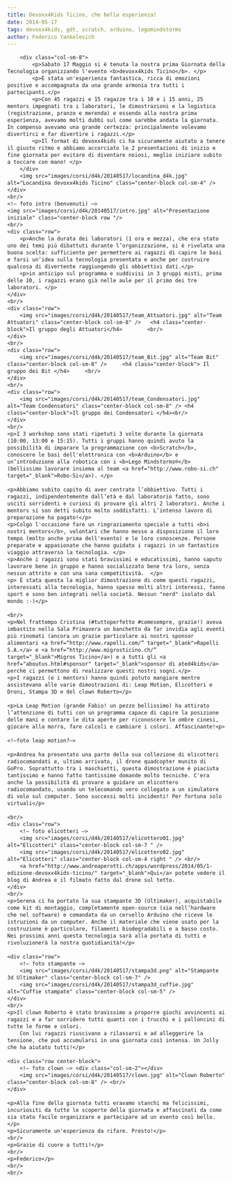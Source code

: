 ```yaml
---
title: Devoxx4Kids Ticino, che bella esperienza!
date: 2014-05-17
tags: devoxx4kids, gdt, scratch, arduino, legomindstorms
author: Federico Yankelevich
---
```

<div>
    <div class="row">

        <div class="col-sm-8">
            <p>Sabato 17 Maggio si è tenuta la nostra prima Giornata della Tecnologia organizzando l'evento <b>devoxx4kids Ticino</b>. </p>
            <p>È stata un'esperienza fantastica, ricca di emozioni positive e accompagnata da una grande armonia tra tutti i partecipanti.</p>
            <p>Con 45 ragazzi e 15 ragazze tra i 10 e i 15 anni, 25 mentors impegnati tra i laboratori, le dimostrazioni e la logistica (registrazione, pranzo e merenda) e essendo alla nostra prima esperienza, avevamo molti dubbi sul come sarebbe andata la giornata. In compenso avevamo una grande certezza: principalmente volevamo divertirci e far divertire i ragazzi.</p>
            <p>Il format di devoxx4kids ci ha sicuramente aiutato a tenere il giusto ritmo e abbiamo accorciato le 2 presentazioni di inizio e fine giornata per evitare di diventare noiosi, meglio iniziare subito a toccare con mano! </p>
        </div>
        <img src="images/corsi/d4k/20140517/locandina_d4k.jpg" alt="Locandina devoxx4kids Ticino" class="center-block col-sm-4" />
    </div>
    <br/>
    <!— foto intro (benvenuti) —>
    <img src="images/corsi/d4k/20140517/intro.jpg" alt="Presentazione iniziale" class="center-block row "/>
    <br/>
    <div class="row">
        <p>Anche la durata dei laboratori (1 ora e mezza), che era stato uno dei temi più dibattuti durante l’organizzazione, si è rivelata una buona scelta: sufficiente per permettere ai ragazzi di capire le basi e farsi un’idea sulla tecnologia presentata e anche per costruire qualcosa di divertente raggiungendo gli obbiettivi dati.</p>
        <p>in anticipo sul programma e suddivisi in 3 gruppi misti, prima delle 10, i ragazzi erano già nelle aule per il primo dei tre laboratori. </p>
    </div>
    <br/>
    <div class="row">
        <img src="images/corsi/d4k/20140517/team_Attuatori.jpg" alt="Team Attuatori" class="center-block col-sm-8" />   <h4 class="center-block">Il gruppo degli Attuatori</h4>        <br/>
    </div>
    <br/>
    <div class="row">
        <img src="images/corsi/d4k/20140517/team_Bit.jpg" alt="Team Bit" class="center-block col-sm-8" />     <h4 class="center-block"> Il gruppo dei Bit </h4>     <br/>
    </div>
    <br/>
    <div class="row">
        <img src="images/corsi/d4k/20140517/team_Condensatori.jpg" alt="Team Condensatori" class="center-block col-sm-8" /> <h4 class="center-block">Il gruppo dei Condensatori </h4><br/>
    </div>
    <br/>
    <p>I 3 workshop sono stati ripetuti 3 volte durante la giornata (10:00, 13:00 e 15:15). Tutti i gruppi hanno quindi avuto la possibilità di imparare la programmazione con <b>Scratch</b>, conoscere le basi dell'elettronica con <b>Arduino</b> e un’introduzione alla robotica con i <b>Lego Mindstorms®</b> (bellissimo lavorare insiema al team <a href="http://www.robo-si.ch" target="_blank">Robo-Si</a>). </p>

    <p>Abbiamo subito capito di aver centrato l’obbiettivo. Tutti i ragazzi, indipendentemente dall’età e dal laboratorio fatto, sono usciti sorridenti e curiosi di provare gli altri 2 laboratori. Anche i mentors si son detti subito molto soddisfatti. L’intenso lavoro di preparazione ha pagato!</p>
    <p>Colgo l'occasione fare un ringraziamento speciale a tutti <b>i nostri mentors</b>, volontari che hanno messo a disposizione il loro tempo (molto anche prima dell'evento) e le loro conoscenze. Persone preparate e appasionate che hanno guidato i ragazzi in un fantastico viaggio attraverso la tecnologia. </p>
    <p>Anche i ragazzi sono stati bravissimi e educatissimi, hanno saputo lavorare bene in gruppo e hanno socializzato bene tra loro, senza nessun attrito e con una sana competitività.  </p>
    <p> È stata questa la miglior dimostrazione di come questi ragazzi, interessati alla tecnologia, hanno spesso molti altri interessi, fanno sport e sono ben integrati nella società. Nessun "nerd" isolato dal mondo :-)</p>

    <br/>
    <p>Nel frattempo Cristina (#tuttoperfetto #comesempre, grazie!) aveva imbastito nella Sala Primavera un banchetto da far invidia agli eventi più rinomati (ancora un grazie particolare ai nostri sponsor alimentari <a href=“http://www.rapelli.com/” target="_blank">Rapelli S.A.</a> e <a href=“http://www.migrosticino.ch/” target="_blank">Migros Ticino</a>) e a tutti gli <a href="aboutus.html#sponsor" target="_blank">sponsor di ated4kids</a> perchè ci permettono di realizzare questi nostri sogni.</p>
    <p>I ragazzi (e i mentors) hanno quindi potuto mangiare mentre assistevano alle varie dimostrazioni di: Leap Motion, Elicotteri e Droni, Stampa 3D e del clown Roberto</p>

    <p>La Leap Motion (grande Fabio! un pezzo bellissimo) ha attirato l’attenzione di tutti con un programma capace di capire la posizione delle mani e contare le dita aperte per riconoscere le ombre cinesi, giocare alla morra, fare calcoli e cambiare i colori. Affascinante!<p>

    <!—foto leap motion?—>

    <p>Andrea ha presentato una parte della sua collezione di elicotteri radiocomandati e, ultimo arrivato, il drone quadcopter munito di GoPro. Soprattutto tra i maschietti, questa dimostrazione è piaciuta tantissimo e hanno fatto tantissime domande molto tecniche. C'era anche la possibilità di provare a guidare un elicottero radiocomandato, usando un telecomando vero collegato a un simulatore di volo sul computer. Sono successi molti incidenti! Per fortuna solo virtuali</p>

    <br/>
    <div class="row">
        <!— foto elicotteri —>
        <img src="images/corsi/d4k/20140517/elicottero01.jpg" alt="Elicotteri" class="center-block col-sm-7 " />
        <img src="images/corsi/d4k/20140517/elicottero02.jpg" alt="Elicotteri" class="center-block col-sm-4 right " /> <br/>
        <a href="http://www.andreaperotti.ch/apps/wordpress/2014/05/1-edizione-devoxx4kids-ticino/" target="_blank">Qui</a> potete vedere il blog di Andrea e il filmato fatto dal drone sul tetto.
    </div>
    <br/>
    <p>Serena ci ha portato la sua stampante 3D (Ultimaker), acquistabile come kit di montaggio, completamente open-source (sia nell’hardware che nel software) e comandata da un cervello Arduino che riceve le istruzioni da un computer. Anche il materiale che viene usato per la costruzione è particolare, filamenti biodegradabili e a basso costo. Nei prossimi anni questa tecnologia sarà alla portata di tutti e rivoluzionerà la nostra quotidianità!</p>

    <div class="row">
        <!— foto stampante —>
        <img src="images/corsi/d4k/20140517/stampa3d.png" alt="Stampante 3d Ultimaker" class="center-block col-sm-7" />
        <img src="images/corsi/d4k/20140517/stampa3d_cuffie.jpg" alt="Cuffie stampate" class="center-block col-sm-5" />
    </div>
    <br/>
    <p>Il clown Roberto è stato bravissimo a proporre giochi avvincenti ai ragazzi e a far sorridere tutti quanti con i trucchi e i palloncini di tutte le forme e colori.
        Con lui ragazzi riuscivano a rilassarsi e ad alleggerire la tensione, che può accumularsi in una giornata così intensa. Un Jolly che ha aiutato tutti!</p>

    <div class="row center-block">
        <!— foto clown —> <div class="col-sm-2"></div>
        <img src="images/corsi/d4k/20140517/clown.jpg" alt="Clown Roberto" class="center-block col-sm-8" /> <br/>
    </div>

    <p>Alla fine della giornata tutti eravamo stanchi ma felicissimi, incuriositi da tutte le scoperte della giornata e affascinati da come sia stato facile organizzare e partecipare ad un evento così bello.</p>
    <p>Sicuramente un'esperienza da rifare. Presto!</p>
    <br/>
    <p>Grazie di cuore a tutti!</p>
    <br/>
    <p>Federico</p>
    <br/>
    <br/>
</div>